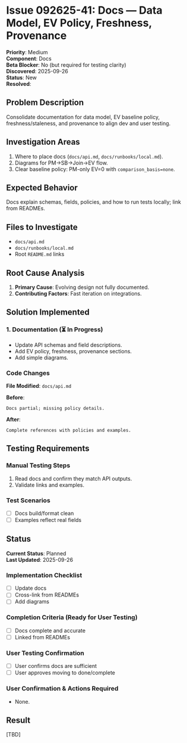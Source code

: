 # Issue 092625-41: Docs — Data Model, EV Policy, Freshness, Provenance

**Priority**: Medium  
**Component**: Docs  
**Beta Blocker**: No (but required for testing clarity)  
**Discovered**: 2025-09-26  
**Status**: New  
**Resolved**: 

## Problem Description

Consolidate documentation for data model, EV baseline policy, freshness/staleness, and provenance to align dev and user testing.

## Investigation Areas

1. Where to place docs (`docs/api.md`, `docs/runbooks/local.md`).  
2. Diagrams for PM→SB→Join→EV flow.  
3. Clear baseline policy: PM-only EV=0 with `comparison_basis=none`.

## Expected Behavior

Docs explain schemas, fields, policies, and how to run tests locally; link from READMEs.

## Files to Investigate

- `docs/api.md`  
- `docs/runbooks/local.md`  
- Root `README.md` links

## Root Cause Analysis

1. **Primary Cause**: Evolving design not fully documented.  
2. **Contributing Factors**: Fast iteration on integrations.

## Solution Implemented

### 1. Documentation (⏳ In Progress)
- Update API schemas and field descriptions.  
- Add EV policy, freshness, provenance sections.  
- Add simple diagrams.

### Code Changes

**File Modified**: `docs/api.md`

**Before**:
```text
Docs partial; missing policy details.
```

**After**:
```text
Complete references with policies and examples.
```

## Testing Requirements

### Manual Testing Steps
1. Read docs and confirm they match API outputs.  
2. Validate links and examples.

### Test Scenarios
- [ ] Docs build/format clean  
- [ ] Examples reflect real fields

## Status

**Current Status**: Planned  
**Last Updated**: 2025-09-26

### Implementation Checklist
- [ ] Update docs  
- [ ] Cross-link from READMEs  
- [ ] Add diagrams

### Completion Criteria (Ready for User Testing)
- [ ] Docs complete and accurate  
- [ ] Linked from READMEs

### User Testing Confirmation
- [ ] User confirms docs are sufficient  
- [ ] User approves moving to done/complete

### User Confirmation & Actions Required
- None.

## Result

[TBD]
